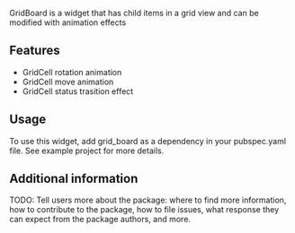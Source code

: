 

GridBoard is a widget that has child items in a grid view and can be modified with animation effects

## Features

- GridCell rotation animation
- GridCell move animation
- GridCell status trasition effect


## Usage

To use this widget, add grid_board as a dependency in your pubspec.yaml file.
See example project for more details.


## Additional information

TODO: Tell users more about the package: where to find more information, how to 
contribute to the package, how to file issues, what response they can expect 
from the package authors, and more.
